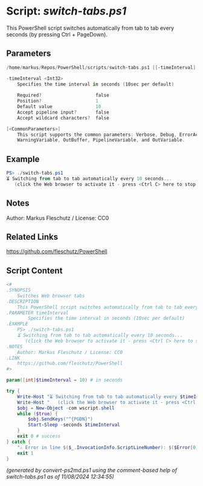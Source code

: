 Script: *switch-tabs.ps1*
========================

This PowerShell script switches automatically from tab to tab every <n> seconds (by pressing Ctrl + PageDown).

Parameters
----------
```powershell
/home/markus/Repos/PowerShell/scripts/switch-tabs.ps1 [[-timeInterval] <Int32>] [<CommonParameters>]

-timeInterval <Int32>
    Specifies the time interval in seconds (10sec per default)
    
    Required?                    false
    Position?                    1
    Default value                10
    Accept pipeline input?       false
    Accept wildcard characters?  false

[<CommonParameters>]
    This script supports the common parameters: Verbose, Debug, ErrorAction, ErrorVariable, WarningAction, 
    WarningVariable, OutBuffer, PipelineVariable, and OutVariable.
```

Example
-------
```powershell
PS> ./switch-tabs.ps1
⏳ Switching from tab to tab automatically every 10 seconds...
   (click the Web browser to activate it - press <Ctrl C> here to stop it)

```

Notes
-----
Author: Markus Fleschutz / License: CC0

Related Links
-------------
https://github.com/fleschutz/PowerShell

Script Content
--------------
```powershell
<#
.SYNOPSIS
	Switches Web browser tabs
.DESCRIPTION
	This PowerShell script switches automatically from tab to tab every <n> seconds (by pressing Ctrl + PageDown).
.PARAMETER timeInterval
        Specifies the time interval in seconds (10sec per default)
.EXAMPLE
	PS> ./switch-tabs.ps1
	⏳ Switching from tab to tab automatically every 10 seconds...
	   (click the Web browser to activate it - press <Ctrl C> here to stop it)
.NOTES
	Author: Markus Fleschutz / License: CC0
.LINK
	https://github.com/fleschutz/PowerShell
#>

param([int]$timeInterval = 10) # in seconds

try {
	Write-Host "⏳ Switching from tab to tab automatically every $timeInterval seconds..."
	Write-Host "   (click the Web browser to activate it - press <Ctrl C> here to stop it)"
	$obj = New-Object -com wscript.shell
	while ($true) {
		$obj.SendKeys("^{PGDN}")
		Start-Sleep -seconds $timeInterval
	}
	exit 0 # success
} catch {
	"⚠️ Error in line $($_.InvocationInfo.ScriptLineNumber): $($Error[0])"
	exit 1
}
```

*(generated by convert-ps2md.ps1 using the comment-based help of switch-tabs.ps1 as of 11/08/2024 12:34:55)*
